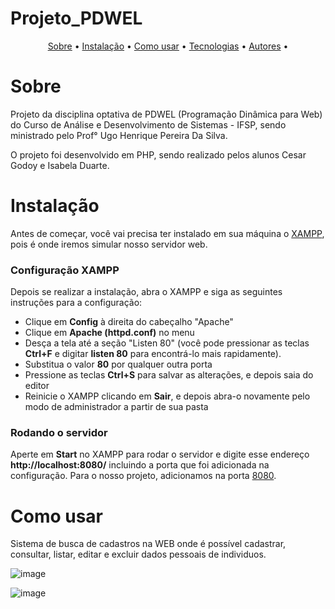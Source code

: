 # Projeto_PDWEL

<p align="center">
    <a href="#sobre">Sobre</a> •
    <a href="#instalação">Instalação</a> •
    <a href="#como-usar">Como usar</a> •
    <a href="#tecnologias">Tecnologias</a> •
    <a href="#autores">Autores</a> •
</p>

# Sobre
<p>Projeto da disciplina optativa de PDWEL (Programação Dinâmica para Web) do Curso de Análise e Desenvolvimento de Sistemas - IFSP, sendo ministrado pelo Prof° Ugo Henrique Pereira Da Silva. </p>
<p>O projeto foi desenvolvido em PHP, sendo realizado pelos alunos Cesar Godoy e Isabela Duarte. </p>

# Instalação
Antes de começar, você vai precisa ter instalado em sua máquina o [XAMPP](https://apachefriends.org/), pois é onde iremos simular nosso servidor web.

### Configuração XAMPP
<p>Depois se realizar a instalação, abra o XAMPP e siga as seguintes instruções para a configuração:<p>
<ul>
    <li>Clique em <strong>Config</strong> à direita do cabeçalho "Apache"</li>
    <li>Clique em <strong>Apache (httpd.conf)</strong> no menu</li>
    <li>Desça a tela até a seção "Listen 80" (você pode pressionar as teclas <strong>Ctrl+F</strong> e digitar <strong>listen 80</strong> para encontrá-lo mais rapidamente).</li>
    <li>Substitua o valor <strong>80</strong> por qualquer outra porta</li>
    <li>Pressione as teclas <strong>Ctrl+S</strong> para salvar as alterações, e depois saia do editor</li>
    <li>Reinicie o XAMPP clicando em <strong>Sair</strong>, e depois abra-o novamente pelo modo de administrador a partir de sua pasta</li>
</ul>

### Rodando o servidor
<p>Aperte em <strong>Start</strong> no XAMPP para rodar o servidor e digite esse endereço <strong>http://localhost:8080/</strong> incluindo a porta que foi adicionada na configuração. Para o nosso projeto, adicionamos na porta <a href="http://localhost:8080/">8080</a>.</p>

# Como usar

Sistema de busca de cadastros na WEB onde é possível cadastrar, consultar, listar, editar e excluir dados pessoais de individuos.


![image](https://user-images.githubusercontent.com/60990343/175794489-aad338d7-ec8c-4fa2-8cab-77659552e98a.png)


![image](https://user-images.githubusercontent.com/60990343/175794503-00d9fcce-630b-44d2-b9f6-c09be75f2e26.png)

